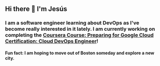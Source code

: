## Hi there 👋 I'm Jesús

### I am a software engineer learning about DevOps as I've become really interested in it lately. I am currently working on completing the [Coursera Course: Preparing for Google Cloud Certification: Cloud DevOps Engineer](https://www.coursera.org/professional-certificates/sre-devops-engineer-google-cloud)!

#### Fun fact: I am hoping to move out of Boston someday and explore a new city.
<!--
**jay-garcia/jay-garcia** is a ✨ _special_ ✨ repository because its `README.md` (this file) appears on your GitHub profile.

Here are some ideas to get you started:

- 🔭 I’m currently working on ...
- 🌱 I’m currently learning ...
- 👯 I’m looking to collaborate on ...
- 🤔 I’m looking for help with ...
- 💬 Ask me about ...
- 📫 How to reach me: ...
- 😄 Pronouns: ...
- ⚡ Fun fact: ...
-->
